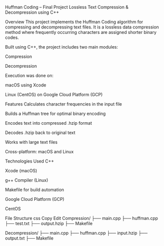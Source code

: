 Huffman Coding – Final Project
Lossless Text Compression & Decompression using C++

Overview
This project implements the Huffman Coding algorithm for compressing and decompressing text files. It is a lossless data compression method where frequently occurring characters are assigned shorter binary codes.

Built using C++, the project includes two main modules:

Compression

Decompression

Execution was done on:

macOS using Xcode

Linux (CentOS) on Google Cloud Platform (GCP)

Features
Calculates character frequencies in the input file

Builds a Huffman tree for optimal binary encoding

Encodes text into compressed .hzip format

Decodes .hzip back to original text

Works with large text files

Cross-platform: macOS and Linux

Technologies Used
C++

Xcode (macOS)

g++ Compiler (Linux)

Makefile for build automation

Google Cloud Platform (GCP)

CentOS

File Structure
css
Copy
Edit
Compression/
├── main.cpp
├── huffman.cpp
├── test.txt
├── output.hzip
├── Makefile

Decompression/
├── main.cpp
├── huffman.cpp
├── input.hzip
├── output.txt
├── Makefile
